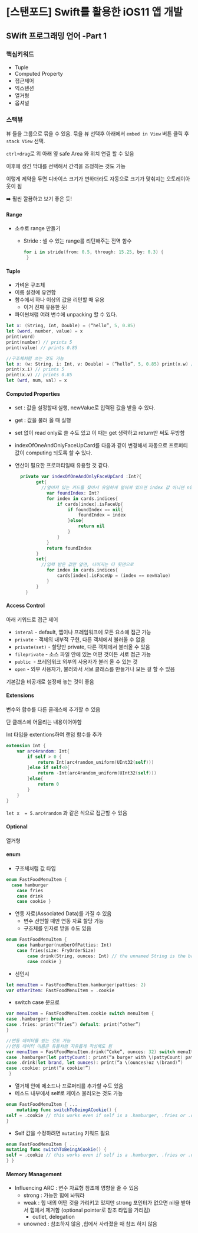

# [스탠포드] Swift를 활용한 iOS11 앱 개발

## SWift 프로그래밍 언어 -Part 1

### 핵심키워드

- Tuple
- Computed Property
- 접근제어
- 익스텐션
- 열거형
- 옵셔널



### 스택뷰

뷰 들을 그룹으로 묶을 수 있음. 묶을 뷰 선택후 아래에서 `embed in View` 버튼 클릭 후 `stack View` 선택. 

`ctrl+drag`로 위 아래 옆 safe Area 와 위치 연결 할 수 있음 

이후에 생긴 막대를 선택해서 간격을 조정하는 것도 가능 

이렇게 제약을 두면 디바이스 크기가 변하더라도 자동으로 크기가 맞춰지는 오토레이아웃이 됨 

➡️ 훨씬 깔끔하고 보기 좋은 듯! 



#### Range

- 소수로 range 만들기

  - Stride : 셀 수 있는 range를 리턴해주는 전역 함수

    ```swift
    for i in stride(from: 0.5, through: 15.25, by: 0.3) {
     }
    ```

    

#### Tuple

- 가벼운 구조체
- 이름 설정에 유연함
- 함수에서 하나 이상의 값을 리턴할 때 유용
  - 이거 진짜 유용한 듯!
- 파이썬처럼 여러 변수에 unpacking 할 수 있다. 

```swift
let x: (String, Int, Double) = (“hello”, 5, 0.85)  
let (word, number, value) = x  
print(word)
print(number) // prints 5
print(value) // prints 0.85

//구조체처럼 쓰는 것도 가능
let x: (w: String, i: Int, v: Double) = (“hello”, 5, 0.85) print(x.w) // prints hello
print(x.i) // prints 5
print(x.v) // prints 0.85
let (wrd, num, val) = x 
```



#### Computed Properties

- set : 값을 설정할때 실행, newValue로 입력된 값을 받을 수 있다. 

- get : 값을 불러 올 때 실행

- set 없이 read only로 쓸 수도 있고 이 때는 get 생략하고 return만 써도 무방함 

- indexOfOneAndOnlyFaceUpCard를 다음과 같이 변경해서 자동으로 프로퍼티 값이 computing 되도록 할 수 있다. 

- 연산이 필요한 프로퍼티일때 유용할 것 같다. 

  ```swift
    private var indexOfOneAndOnlyFaceUpCard :Int?{
          get{
            //엎어져 있는 카드를 찾아서 유일하게 엎어져 있으면 index 값 아니면 nil을 리턴한다.
              var foundIndex: Int?
              for index in cards.indices{
                  if cards[index].isFaceUp{
                      if foundIndex == nil{
                          foundIndex = index
                      }else{
                          return nil
                      }
                  }
              }
              return foundIndex
          }
          set{
            //입력 받은 값만 앞면, 나머지는 다 뒷면으로 
              for index in cards.indices{
                  cards[index].isFaceUp = (index == newValue)
              }
          }
      }
  ```

  

#### Access Control

아래 키워드로 접근 제어 

- `interal` - default, 앱이나 프레임워크에 모든 요소에 접근 가능
- `private` - 객체의 내부적 구현, 다른 객체에서 불러올 수 없음
- `private(set)` - 할당만 private, 다른 객체에서 불러올 수 있음
- `fileprivate` - 소스 파일 안에 있는 어떤 것이든 서로 접근 가능
- `public `- 프레임워크 외부의 사용자가 불러 올 수 있는 것
- `open` - 외부 사용자가, 불러와서 서브 클래스를 만들거나 모든 걸 할 수 있음 

기본값을 비공개로 설정해 놓는 것이 좋음 



#### Extensions

변수와 함수를 다른 클래스에 추가할 수 있음

단 클래스에 어울리는 내용이어야함 

Int 타입을 extentions하여 랜덤 함수를 추가 

```swift
extension Int {
    var arc4random: Int{
        if self > 0 {
            return Int(arc4random_uniform(UInt32(self)))
        }else if self<0{
            return -Int(arc4random_uniform(UInt32(self)))
        }else{
            return 0
        }
    }
}
```

 `let x  = 5.arc4random` 과 같은 식으로 접근할 수 있음 

#### Optional

열거형



#### enum

- 구조체처럼 값 타입

```swift
enum FastFoodMenuItem {
  case hamburger
	case fries
	case drink
	case cookie }
```

- 연동 자료(Associated Data)를 가질 수 있음 
  - 변수 선언할 때만 연동 자료 할당 가능
  - 구조체를 인자로 받을 수도 있음   

```swift
enum FastFoodMenuItem {
    case hamburger(numberOfPatties: Int)
    case fries(size: FryOrderSize)
		case drink(String, ounces: Int) // the unnamed String is the brand, e.g. “Coke”
		case cookie }
```

- 선언시

```swift
let menuItem = FastFoodMenuItem.hamburger(patties: 2)
var otherItem: FastFoodMenuItem = .cookie
```

- switch case 문으로 

```swift
var menuItem = FastFoodMenuItem.cookie switch menuItem {
case .hamburger: break
case .fries: print(“fries”) default: print(“other”)
}

//연동 데이터를 받는 것도 가능 
//연동 데이터 이름은 듀플처럼 자유롭게 작성해도 됨
var menuItem = FastFoodMenuItem.drink(“Coke”, ounces: 32) switch menuItem {
case .hamburger(let pattyCount): print(“a burger with \(pattyCount) patties!”) case .fries(let size): print(“a \(size) order of fries!”)
case .drink(let brand, let ounces): print(“a \(ounces)oz \(brand)”)
case .cookie: print(“a cookie!”)
 }
```

- 열거체 안에 메소드나 프로퍼티를 추가할 수도 있음 
- 메소드 내부에서 self로 케이스 불러오는 것도 가능 

```swift
enum FastFoodMenuItem { ...
    mutating func switchToBeingACookie() {
self = .cookie // this works even if self is a .hamburger, .fries or .drink }
}
```

- Self 값을 수정하려면 `mutating` 키워드 필요 

```swift
enum FastFoodMenuItem { ...
mutating func switchToBeingACookie() {
self = .cookie // this works even if self is a .hamburger, .fries or .drink
} }
```



#### Memory Management

- Influencing ARC : 변수 자료형 참조에 영향을 줄 수 있음 
  - strong : 가능한 힙에 놔둬라 
  - weak : 힙 내의 어떤 것을 가리키고 있지만 strong 포인터가 없으면 nil을 받아서 힙에서 제거함 (optional pointer로 참조 타입을 가리킴)
    - outlet, delegation
  - unowned : 참조하지 않음 ,힙에서 사라졌을 때 참조 하지 않음 



